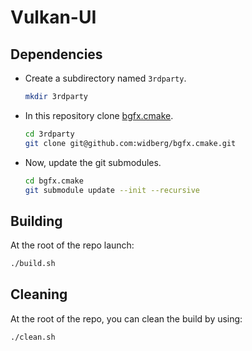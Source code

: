 # Vulkan-UI

## Dependencies

- Create a subdirectory named `3rdparty`.
    ```sh
    mkdir 3rdparty
    ```
- In this repository clone [bgfx.cmake](git@github.com:widberg/bgfx.cmake.git).
    ```sh
    cd 3rdparty
    git clone git@github.com:widberg/bgfx.cmake.git
    ```
- Now, update the git submodules.
    ```sh
    cd bgfx.cmake
    git submodule update --init --recursive
    ```

## Building

At the root of the repo launch:
```sh
./build.sh
```

## Cleaning

At the root of the repo, you can clean the build by using:
```sh
./clean.sh
```

